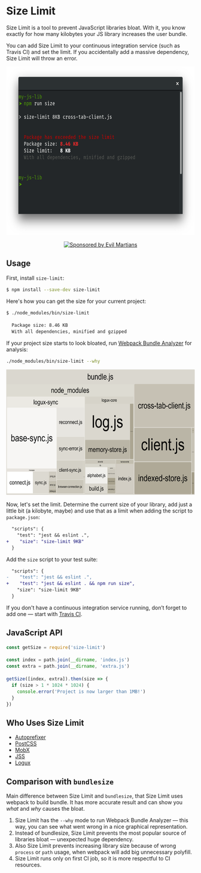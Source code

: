 # Size Limit

Size Limit is a tool to prevent JavaScript libraries bloat.
With it, you know exactly for how many kilobytes your JS library
increases the user bundle.

You can add Size Limit to your continuous integration service
(such as Travis CI) and set the limit. If you accidentally
add a massive dependency, Size Limit will throw an error.

<p align="center">
  <img src="./screenshots/example.png" alt="Size Limit example"
       width="654" height="450">
</p>

<p align="center">
  <a href="https://evilmartians.com/?utm_source=size-limit">
    <img src="https://evilmartians.com/badges/sponsored-by-evil-martians.svg"
         alt="Sponsored by Evil Martians" width="236" height="54">
  </a>
</p>

## Usage

First, install `size-limit`:

```sh
$ npm install --save-dev size-limit
```

Here's how you can get the size for your current project:

```sh
$ ./node_modules/bin/size-limit

  Package size: 8.46 KB
  With all dependencies, minified and gzipped

```

If your project size starts to look bloated,
run [Webpack Bundle Analyzer](https://github.com/th0r/webpack-bundle-analyzer)
for analysis:

```sh
./node_modules/bin/size-limit --why
```

<p>
  <img src="./screenshots/why.png" alt="Bundle Analyzer example"
       width="650" height="335">
</p>

Now, let's set the limit. Determine the current size of your library,
add just a little bit (a kilobyte, maybe) and use that as a limit
when adding the script to `package.json`:

```diff json
  "scripts": {
    "test": "jest && eslint .",
+    "size": "size-limit 9KB"
  }
```

Add the `size` script to your test suite:

```diff js
  "scripts": {
-    "test": "jest && eslint .",
+    "test": "jest && eslint . && npm run size",
    "size": "size-limit 9KB"
  }
```

If you don't have a continuous integration service running, don’t forget
to add one — start with [Travis CI](https://github.com/dwyl/learn-travis).

## JavaScript API

```js
const getSize = require('size-limit')

const index = path.join(__dirname, 'index.js')
const extra = path.join(__dirname, 'extra.js')

getSize([index, extra]).then(size => {
  if (size > 1 * 1024 * 1024) {
    console.error('Project is now larger than 1MB!')
  }
})
```

## Who Uses Size Limit

* [Autoprefixer](https://github.com/postcss/autoprefixer)
* [PostCSS](https://github.com/postcss/postcss)
* [MobX](https://github.com/mobxjs/mobx)
* [JSS](https://github.com/cssinjs/jss)
* [Logux](https://github.com/logux)

## Comparison with `bundlesize`

Main difference between Size Limit and `bundlesize`, that Size Limit uses
webpack to build bundle. It has more accurate result and can show you
_what_ and _why_ causes the bloat.

1. Size Limit has the `--why` mode to run Webpack Bundle Analyzer — this way,
   you can see what went wrong in a nice graphical representation.
2. Instead of bundlesize, Size Limit prevents the most popular source
   of libraries bloat — unexpected huge dependency.
3. Also Size Limit prevents increasing library size because of wrong `process`
   or `path` usage, when webpack will add big unnecessary polyfill.
4. Size Limit runs only on first CI job, so it is more respectful
   to CI resources.
